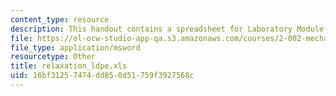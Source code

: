 ```yaml
---
content_type: resource
description: This handout contains a spreadsheet for Laboratory Module 2.
file: https://ol-ocw-studio-app-qa.s3.amazonaws.com/courses/2-002-mechanics-and-materials-ii-spring-2004/16bf31257474dd850d51759f3927568c_relaxation_ldpe.xls
file_type: application/msword
resourcetype: Other
title: relaxation_ldpe.xls
uid: 16bf3125-7474-dd85-0d51-759f3927568c
---
```

